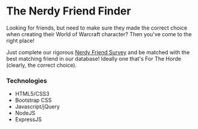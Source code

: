 # The Nerdy Friend Finder

Looking for friends, but need to make sure they made the correct choice when creating their World of Warcraft character? Then you've come to the right place!

Just complete our rigorous [Nerdy Friend Survey](https://floating-lake-64843.herokuapp.com/) and be matched with the best matching friend in our database! Ideally one that's For The Horde (clearly, the correct choice).

### Technologies
- HTML5/CSS3
- Bootstrap CSS
- Javascript/jQuery
- NodeJS
- ExpressJS
